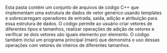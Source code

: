 Esta pasta contém um conjunto de arquivos de código C++ que implementam uma estrutura de dados de vetor genérico usando templates e sobrecarregam operadores de entrada, saída, adição e atribuição para essa estrutura de dados. O código permite ao usuário criar vetores de diferentes tipos e tamanhos, realizar operações de adição de vetores e verificar se dois vetores são iguais elemento por elemento. O código também inclui um programa principal (main) que demonstra o uso dessas operações com vetores de inteiros de diferentes tamanhos.